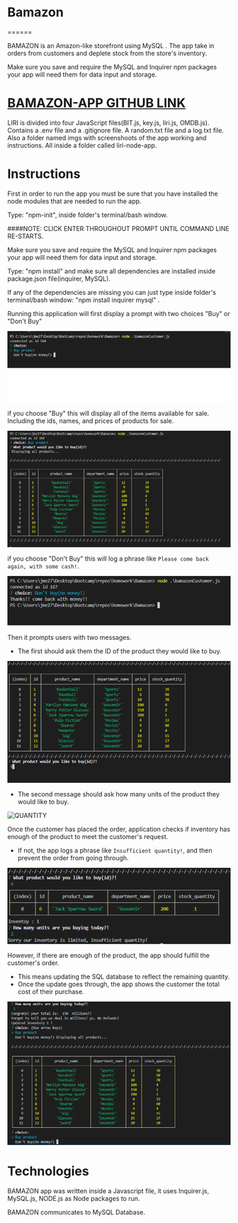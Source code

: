 # Bamazon
======

BAMAZON is an Amazon-like storefront using MySQL . The app take in orders from customers and deplete stock from the store's inventory. 

Make sure you save and require the MySQL and Inquirer npm packages your app will need them for data input and storage.


[BAMAZON-APP GITHUB LINK](https://github.com/jm27/Bamazon "BAMAZON's REPO Homepage")
======

LIRI is divided into four JavaScript files(BIT.js, key.js, liri.js, OMDB.js). Contains a .env file and a .gitignore file. A random.txt file and a log.txt file. Also a folder named imgs with screenshoots of the app working and instructions. All inside a folder called liri-node-app.

# Instructions

First in order to run the app you must be sure that you have installed the node modules that are needed to run the app.

Type: "npm-init", inside folder's terminal/bash window.

####NOTE: CLICK ENTER THROUGHOUT PROMPT UNTIL COMMAND LINE RE-STARTS.

Make sure you save and require the MySQL and Inquirer npm packages your app will need them for data input and storage.

Type: "npm install" and make sure all dependencies are installed inside package.json file(inquirer, MySQL).

If any of the dependencies are missing you can just type inside folder's terminal/bash window: "npm install inquirer mysql" . 

 Running this application will first display a prompt with two choices "Buy" or "Don't Buy"
 
 
![MAIN MENU](https://github.com/jm27/Bamazon/blob/master/imgs/bamazon1.png "1")

 
 if you choose "Buy" this will display  all of the items available for sale. Including the ids, names, and prices of products for sale.
 
![BUY](https://github.com/jm27/Bamazon/blob/master/imgs/buy.png "2")


 
 if you choose "Don't Buy" this will log a phrase like `Please come back again, with some cash!`.
 

![NO](https://github.com/jm27/Bamazon/blob/master/imgs/no.png "3")

Then it prompts users with two messages.

   * The first should ask them the ID of the product they would like to buy.
   
![ID](https://github.com/jm27/Bamazon/blob/master/imgs/id.png "4")

   * The second message should ask how many units of the product they would like to buy.

![QUANTITY](https://github.com/jm27/liri-node-app/blob/master/imgs/inventory.png "5")



Once the customer has placed the order, application checks if inventory has enough of the product to meet the customer's request.

   * If not, the app logs a phrase like `Insufficient quantity!`, and then prevent the order from going through.

   
![INSUFFICIENT](https://github.com/jm27/Bamazon/blob/master/imgs/insufficient.png "6")


However, if there are enough of the product, the app should fulfill the customer's order.
   * This means updating the SQL database to reflect the remaining quantity.
   * Once the update goes through, the app shows the customer the total cost of their purchase.

![TOTAL](https://github.com/jm27/Bamazon/blob/master/imgs/update.png "7")


# Technologies

BAMAZON app was written inside a Javascript file, it uses Inquirer.js, MySQL.js, NODE.js as Node packages to run.

BAMAZON communicates to MySQL Database.
